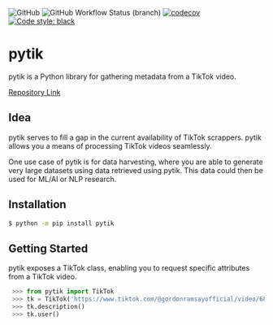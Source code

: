 ![GitHub](https://img.shields.io/github/license/thengo1/pytik)
![GitHub Workflow Status (branch)](https://img.shields.io/github/workflow/status/thengo1/pytik/tests/main)
[![codecov](https://codecov.io/gh/thengo1/pytok/branch/main/graph/badge.svg?token=9W25J9UEIR)](https://codecov.io/gh/thengo1/pytik)
[![Code style: black](https://img.shields.io/badge/code%20style-black-000000.svg)](https://github.com/psf/black)

# pytik

pytik is a Python library for gathering metadata from a TikTok video.

[Repository Link](https://github.com/thengo1/pytik)

## Idea

pytik serves to fill a gap in the current availability of TikTok scrappers. pytik allows you a means of processing TikTok videos seamlessly. 

One use case of pytik is for data harvesting, where you are able to generate very large datasets using data retrieved using pytik. This data could then be used for ML/AI or NLP research.

## Installation

```bash
$ python -m pip install pytik
```

## Getting Started

pytik exposes a TikTok class, enabling you to request specific attributes from a TikTok video.

```python
 >>> from pytik import TikTok
 >>> tk = TikTok('https://www.tiktok.com/@gordonramsayofficial/video/6898822706662231302?lang=en')
 >>> tk.description()
 >>> tk.user()
```
